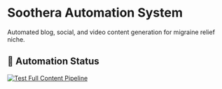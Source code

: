 # Soothera Automation System
Automated blog, social, and video content generation for migraine relief niche.

## 🚀 Automation Status

[![Test Full Content Pipeline](https://github.com/<Cammio2611>/<soothera-live>/actions/workflows/test-full-pipeline.yml/badge.svg)](https://github.com/<Cammio2611>/<soothera-live>/actions/workflows/test-full-pipeline.yml)
